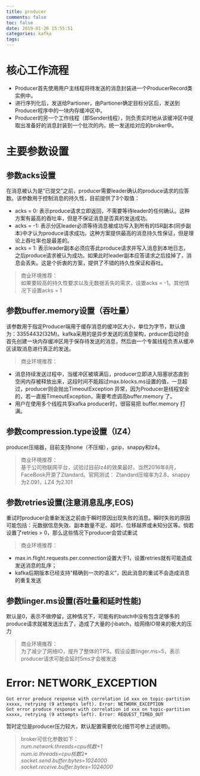 ```yaml
---
title: producer
comments: false
toc: false
date: 2019-01-26 15:55:51
categories: kafka
tags:
---
```

# 核心工作流程
* Producer首先使用用户主线程将待发送的消息封装进一个ProducerRecord类实例中。  
* 进行序列化后，发送给Partioner，由Partioner确定目标分区后，发送到Producer程序中的一块内存缓冲区中。  
* Producer的另一个工作线程（即Sender线程），则负责实时地从该缓冲区中提取出准备好的消息封装到一个批次的内，统一发送给对应的broker中。

<!--more-->

# 主要参数设置

## 参数acks设置
在消息被认为是“已提交”之前，producer需要leader确认的produce请求的应答数。该参数用于控制消息的持久性，目前提供了3个取值：  
* acks = 0: 表示produce请求立即返回，不需要等待leader的任何确认。这种方案有最高的吞吐率，但是不保证消息是否真的发送成功。
* acks = -1: 表示分区leader必须等待消息被成功写入到所有的ISR副本(同步副本)中才认为produce请求成功。这种方案提供最高的消息持久性保证，但是理论上吞吐率也是最差的。
* acks = 1: 表示leader副本必须应答此produce请求并写入消息到本地日志，之后produce请求被认为成功。如果此时leader副本应答请求之后挂掉了，消息会丢失。这是个折衷的方案，提供了不错的持久性保证和吞吐。
> 商业环境推荐：  
如果要较高的持久性要求以及无数据丢失的需求，设置acks = -1。其他情况下设置acks = 1

## 参数buffer.memory设置（吞吐量）
该参数用于指定Producer端用于缓存消息的缓冲区大小，单位为字节，默认值为：33554432(32M)。kafka采用的是异步发送的消息架构，prducer启动时会首先创建一块内存缓冲区用于保存待发送的消息，然后由一个专属线程负责从缓冲区读取消息进行真正的发送。
> 商业环境推荐：  
* 消息持续发送过程中，当缓冲区被填满后，producer立即进入阻塞状态直到空闲内存被释放出来，这段时间不能超过max.blocks.ms设置的值，一旦超过，producer则会抛出TimeoutException 异常，因为Producer是线程安全的，若一直报TimeoutException，需要考虑调高buffer.memory 了。
* 用户在使用多个线程共享kafka producer时，很容易把 buffer.memory 打满。

## 参数compression.type设置（lZ4）
producer压缩器，目前支持none（不压缩），gzip，snappy和lz4。
> 商业环境推荐：  
基于公司物联网平台，试验过目前lz4的效果最好。当然2016年8月，FaceBook开源了Ztandard。官网测试： Ztandard压缩率为2.8，snappy为2.091，LZ4 为2.101 

## 参数retries设置(注意消息乱序,EOS)
重试时producer会重新发送之前由于瞬时原因出现失败的消息。瞬时失败的原因可能包括：元数据信息失效、副本数量不足、超时、位移越界或未知分区等。倘若设置了retries > 0，那么这些情况下producer会尝试重试
> 商业环境推荐：  
* max.in.flight.requests.per.connection设置大于1，设置retries就有可能造成发送消息的乱序；
* kafka后期版本已经支持"精确到一次的语义”，因此消息的重试不会造成消息的重复发送

## 参数linger.ms设置(吞吐量和延时性能)
默认是0，表示不做停留，这种情况下，可能有的batch中没有包含足够多的produce请求就被发送出去了，造成了大量的小batch，给网络IO带来的极大的压力
> 商业环境推荐：  
为了减少了网络IO，提升了整体的TPS。假设设置linger.ms=5，表示producer请求可能会延时5ms才会被发送


# Error: NETWORK_EXCEPTION
```
Got error produce response with correlation id xxx on topic-partition xxxxx, retrying (9 attempts left). Error: NETWORK_EXCEPTION
Got error produce response with correlation id xxx on topic-partition xxxxx, retrying (9 attempts left). Error: REQUEST_TIMED_OUT

```
暂时定位是producer压力较大，默认配置需要优化(细节可参上述说明)。  
> broker可优化参数如下：  
*num.network.threads=cpu核数+1*  
*num.io.threads=cpu核数*2*  
*socket.send.buffer.bytes=1024000*  
*socket.receive.buffer.bytes=1024000*  

